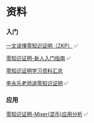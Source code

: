 # 资料

### 入门

[一文读懂零知识证明（ZKP）](https://blog.chain.link/what-is-a-zero-knowledge-proof-zkp-zh/) ✅

[零知识证明-新人入门指南](https://learnblockchain.cn/article/704) ✅

[零知识证明学习资料汇总](https://learnblockchain.cn/2019/11/08/zkp-info)

[李永乐老师讲零知识证明](https://www.youtube.com/watch?v=FuKEpOhiVPg) ✅

### 应用

[零知识证明-Mixer(混币)应用分析](https://learnblockchain.cn/2019/11/14/zkp-Mixer) ✅